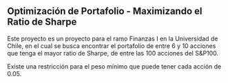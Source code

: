 ## Optimización de Portafolio - Maximizando el Ratio de Sharpe

Este proyecto es un proyecto para el ramo Finanzas I en la Universidad de Chile, en el cual se busca encontrar el portafolio de entre 6 y 10 acciones que tenga el mayor ratio de Sharpe, de entre las 100 acciones del S&P100. 

Existe una restricción para el peso mínimo que puede tener cada acción de 0.05.